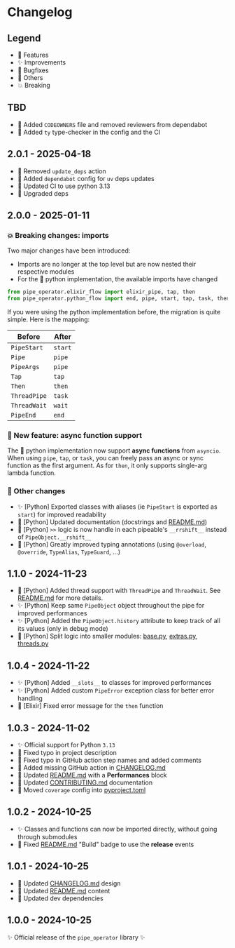 # Changelog

## Legend

- 🚀 Features
- ✨ Improvements
- 🐞 Bugfixes
- 🔧 Others
- 💥 Breaking

## TBD

- 🔧 Added `CODEOWNERS` file and removed reviewers from dependabot
- 🔧 Added `ty`  type-checker in the config and the CI

## 2.0.1 - 2025-04-18

- 🔧 Removed `update_deps` action
- 🔧 Added `dependabot` config for `uv` deps updates
- 🔧 Updated CI to use python 3.13
- 🔧 Upgraded deps

## 2.0.0 - 2025-01-11

### 💥 Breaking changes: imports

Two major changes have been introduced:

- Imports are no longer at the top level but are now nested their respective modules
- For the 🐍 python implementation, the available imports have changed

```python
from pipe_operator.elixir_flow import elixir_pipe, tap, then
from pipe_operator.python_flow import end, pipe, start, tap, task, then, wait
```

If you were using the python implementation before, the migration is quite simple. Here is the mapping:

| Before        | After   |
| ------------- | ------- |
| `PipeStart`   | `start` |
| `Pipe`        | `pipe`  |
| `PipeArgs`    | `pipe`  |
| `Tap`         | `tap`   |
| `Then`        | `then`  |
| `ThreadPipe`  | `task`  |
| `ThreadWait`  | `wait`  |
| `PipeEnd`     | `end`   |

### 🚀 New feature: async function support

The 🐍 python implementation now support **async functions** from `asyncio`.
When using `pipe`, `tap`, or `task`, you can freely pass an async or sync function as the first argument.
As for `then`, it only supports single-arg lambda function.

### 🔧 Other changes

- ✨ [Python] Exported classes with aliases (ie `PipeStart` is exported as `start`) for improved readability
- 🔧 [Python] Updated documentation (docstrings and [README.md](./README.md))
- 🔧 [Python] `>>` logic is now handle in each pipeable's `__rrshift__` instead of `PipeObject.__rshift__`
- 🔧 [Python] Greatly improved typing annotations (using `@overload`, `@override`, `TypeAlias`, `TypeGuard`, ...)

## 1.1.0 - 2024-11-23

- 🚀 [Python] Added thread support with `ThreadPipe` and `ThreadWait`. See [README.md](README.md) for more details.
- ✨ [Python] Keep same `PipeObject` object throughout the pipe for improved performances
- ✨ [Python] Added the `PipeObject.history` attribute to keep track of all its values (only in debug mode)
- 🔧 [Python] Split logic into smaller modules: [base.py](pipe_operator/python_flow/base.py), [extras.py](pipe_operator/python_flow/extras.py), [threads.py](pipe_operator/python_flow/threads.py)

## 1.0.4 - 2024-11-22

- ✨ [Python] Added `__slots__` to classes for improved performances
- ✨ [Python] Added custom `PipeError` exception class for better error handling
- 🐞 [Elixir] Fixed error message for the `then` function

## 1.0.3 - 2024-11-02

- ✨ Official support for Python `3.13`
- 🔧 Fixed typo in project description
- 🔧 Fixed typo in GitHub action step names and added comments
- 🔧 Added missing GitHub action in [CHANGELOG.md](CHANGELOG.md)
- 🔧 Updated [README.md](README.md) with a **Performances** block
- 🔧 Updated [CONTRIBUTING.md](CONTRIBUTING.md) documentation
- 🔧 Moved `coverage` config into [pyproject.toml](pyproject.toml)

## 1.0.2 - 2024-10-25

- ✨ Classes and functions can now be imported directly, without going through submodules
- 🔧 Fixed [README.md](README.md) "Build" badge to use the **release** events

## 1.0.1 - 2024-10-25

- 🔧 Updated [CHANGELOG.md](CHANGELOG.md) design
- 🔧 Updated [README.md](README.md) content
- 🔧 Updated dev dependencies

## 1.0.0 - 2024-10-25

✨ Official release of the `pipe_operator` library ✨
